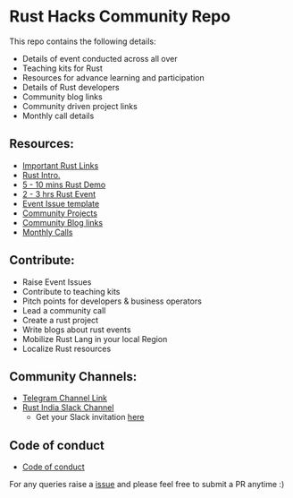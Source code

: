 # Rust Hacks Community Repo

This repo contains the following details:

* Details of event conducted across all over
* Teaching kits for Rust
* Resources for advance learning and participation
* Details of Rust developers
* Community blog links
* Community driven project links
* Monthly call details

## Resources: 

* [Important Rust Links](/Important_links.md)
* [Rust Intro.](/Rust_Intro)
* [5 - 10 mins Rust Demo](/short_demo)
* [2 - 3 hrs Rust Event](/long_demo)
* [Event Issue template](/Event_issue_format.md)
* [Community Projects](/community_projects.md)
* [Community Blog links](/community_blog.md)
* [Monthly Calls](/monthly_calls.md)

## Contribute:

* Raise Event Issues
* Contribute to teaching kits
* Pitch points for developers & business operators
* Lead a community call
* Create a rust project
* Write blogs about rust events
* Mobilize Rust Lang in your local Region
* Localize Rust resources

## Community Channels: 
* [Telegram Channel Link](https://t.me/rusthacks)
* [Rust India Slack Channel]() 
  - Get your Slack invitation [here]() 

## Code of conduct
* [Code of conduct](/Licence.md)

For any queries raise a [issue](https://github.com/rusthacks/rust/issues) and please feel free to submit a PR anytime :) 
